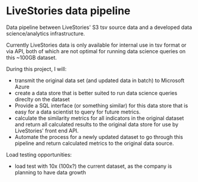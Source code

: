 # LiveStories data pipeline 
Data pipeline between LiveStories' S3 tsv source data and a developed data science/analytics infrastructure.  

Currently LiveStories data is only available for internal use in tsv format or via API, both of which are not optimal for running data science queries on this ~100GB dataset.  

During this project, I will:
- transmit the original data set (and updated data in batch) to Microsoft Azure 
- create a data store that is better suited to run data science queries direclty on the dataset
- Provide a SQL interface (or something similar) for this data store that is easy for a data scientist to query for future metrics. 
- calculate the similarity metrics for all indicators in the original dataset and return all calculated results to the original data store for use by LiveStories' front end API. 
- Automate the process for a newly updated dataset to go through this pipeline and return calculated metrics to the original data source.

Load testing opportunities:
- load test with 10x (100x?) the current dataset, as the company is planning to have data growth

